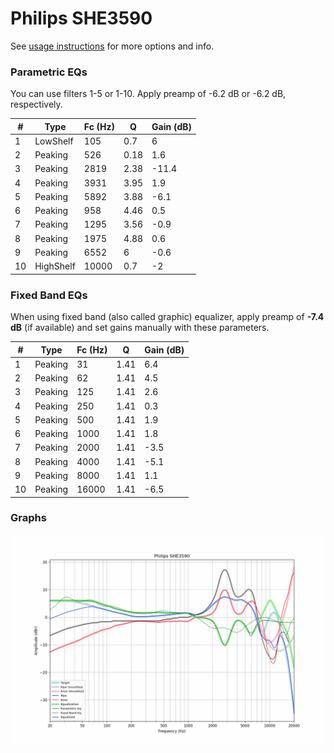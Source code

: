 # Philips SHE3590
See [usage instructions](https://github.com/jaakkopasanen/AutoEq#usage) for more options and info.

### Parametric EQs
You can use filters 1-5 or 1-10. Apply preamp of -6.2 dB or -6.2 dB, respectively.

|   # | Type      |   Fc (Hz) |    Q |   Gain (dB) |
|-----|-----------|-----------|------|-------------|
|   1 | LowShelf  |       105 | 0.7  |         6   |
|   2 | Peaking   |       526 | 0.18 |         1.6 |
|   3 | Peaking   |      2819 | 2.38 |       -11.4 |
|   4 | Peaking   |      3931 | 3.95 |         1.9 |
|   5 | Peaking   |      5892 | 3.88 |        -6.1 |
|   6 | Peaking   |       958 | 4.46 |         0.5 |
|   7 | Peaking   |      1295 | 3.56 |        -0.9 |
|   8 | Peaking   |      1975 | 4.88 |         0.6 |
|   9 | Peaking   |      6552 | 6    |        -0.6 |
|  10 | HighShelf |     10000 | 0.7  |        -2   |

### Fixed Band EQs
When using fixed band (also called graphic) equalizer, apply preamp of **-7.4 dB** (if available) and set gains manually with these parameters.

|   # | Type    |   Fc (Hz) |    Q |   Gain (dB) |
|-----|---------|-----------|------|-------------|
|   1 | Peaking |        31 | 1.41 |         6.4 |
|   2 | Peaking |        62 | 1.41 |         4.5 |
|   3 | Peaking |       125 | 1.41 |         2.6 |
|   4 | Peaking |       250 | 1.41 |         0.3 |
|   5 | Peaking |       500 | 1.41 |         1.9 |
|   6 | Peaking |      1000 | 1.41 |         1.8 |
|   7 | Peaking |      2000 | 1.41 |        -3.5 |
|   8 | Peaking |      4000 | 1.41 |        -5.1 |
|   9 | Peaking |      8000 | 1.41 |         1.1 |
|  10 | Peaking |     16000 | 1.41 |        -6.5 |

### Graphs
![](./Philips%20SHE3590.png)
